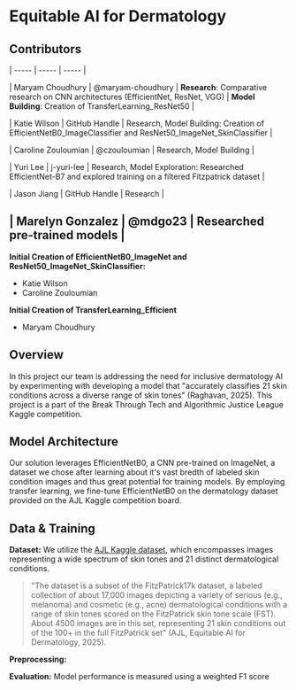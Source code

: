 # Equitable AI for Dermatology

## Contributors 
| ----- | ----- | ----- |

| Maryam Choudhury | @maryam-choudhury | **Research**: Comparative research on CNN architectures (EfficientNet, ResNet, VGG) | **Model Building**: Creation of TransferLearning_ResNet50 |

| Katie Wilson | GitHub Handle | Research, Model Building: Creation of EfficientNetB0_ImageClassifier and ResNet50_ImageNet_SkinClassifier |

| Caroline Zouloumian  | @czouloumian | Research, Model Building |

| Yuri Lee | j-yuri-lee | Research, Model Exploration: Researched EfficientNet-B7 and explored training on a filtered Fitzpatrick dataset |

| Jason Jiang | GitHub Handle | Research |

| Marelyn Gonzalez | @mdgo23 | Researched pre-trained models |
---


**Initial Creation of EfficientNetB0_ImageNet and ResNet50_ImageNet_SkinClassifier:**
- Katie Wilson
- Caroline Zouloumian

**Initial Creation of TransferLearning_Efficient**
- Maryam Choudhury

## Overview

In this project our team is addressing the  need for inclusive dermatology AI by experimenting with developing a model that "accurately classifies 21 skin conditions across a diverse range of skin tones" (Raghavan, 2025). This project is a part of the Break Through Tech and Algorithmic Justice League Kaggle competition.

## Model Architecture

Our solution leverages EfficientNetB0, a CNN pre-trained on ImageNet, a dataset we chose after learning about it's vast bredth of labeled skin condition images and thus great potential for training models. By employing transfer learning, we fine-tune EfficientNetB0 on the dermatology dataset provided on the AJL Kaggle competition board. 

## Data & Training

**Dataset:** We utilize the [AJL Kaggle dataset](https://www.kaggle.com/competitions/bttai-ajl-2025), which encompasses images representing a wide spectrum of skin tones and 21 distinct dermatological conditions.

> "The dataset is a subset of the FitzPatrick17k dataset, a labeled collection of about 17,000 images depicting a variety of serious (e.g., melanoma) and cosmetic (e.g., acne) dermatological conditions with a range of skin tones scored on the FitzPatrick skin tone scale (FST). About 4500 images are in this set, representing 21 skin conditions out of the 100+ in the full FitzPatrick set" (AJL, Equitable AI for Dermatology, 2025).

**Preprocessing:**

**Evaluation:** Model performance is measured using a weighted F1 score
